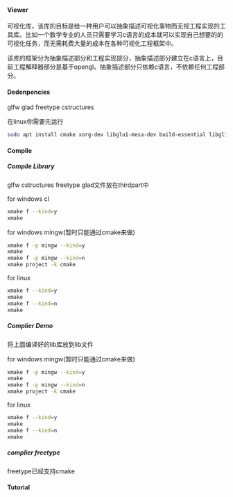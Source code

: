 #### Viewer

   可视化库，该库的目标是给一种用户可以抽象描述可视化事物而无视工程实现的工具库。比如一个数学专业的人员只需要学习c语言的成本就可以实现自己想要的的可视化任务，而无需耗费大量的成本在各种可视化工程框架中。

   该库的框架分为抽象描述部分和工程实现部分，抽象描述部分建立在c语言上，目前工程解释器部分是基于opengl。抽象描述部分只依赖c语言，不依赖任何工程部分。



#### Dedenpencies

glfw glad freetype cstructures

在linux你需要先运行
```bash
sudo apt install cmake xorg-dev libglu1-mesa-dev build-essential libgl1-mesa-dev
```
#### Compile
##### Compile Library

glfw cstructures freetype glad文件放在thirdpart中

for windows cl

```bash
xmake f --kind=y
xmake
```

for windows mingw(暂时只能通过cmake来做)

```bash
xmake f -p mingw --kind=y
xmake
xmake f -p mingw --kind=n
xmake project -k cmake
```

for linux

```bash
xmake f --kind=y
xmake 
xmake f --kind=n
xmake
```

##### Complier Demo

将上面编译好的lib库放到lib文件

for windows mingw(暂时只能通过cmake来做)

```bash
xmake f -p mingw --kind=y
xmake
xmake f -p mingw --kind=n
xmake project -k cmake
```
for linux

```bash
xmake f --kind=y
xmake 
xmake f --kind=n
xmake
```
##### complier freetype

freetype已经支持cmake



#### Tutorial




